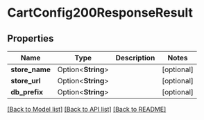 # CartConfig200ResponseResult

## Properties

Name | Type | Description | Notes
------------ | ------------- | ------------- | -------------
**store_name** | Option<**String**> |  | [optional]
**store_url** | Option<**String**> |  | [optional]
**db_prefix** | Option<**String**> |  | [optional]

[[Back to Model list]](../README.md#documentation-for-models) [[Back to API list]](../README.md#documentation-for-api-endpoints) [[Back to README]](../README.md)


